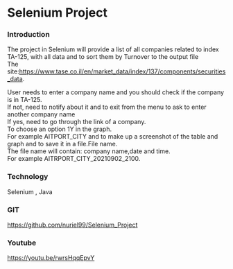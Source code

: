# Selenium Project
### Introduction<br>
The project in Selenium will provide a list of all companies related to index TA-125, with all data and to sort them by Turnover to the output file <br>
The site:https://www.tase.co.il/en/market_data/index/137/components/securities_data. <br>

User needs to enter a company name and you should check if the company is in TA-125. <br>
If not, need to notify about it and to exit from the menu to ask to enter another company name <br>
If yes, need to go through the link of a company. <br>
To choose an option 1Y in the graph.  <br>
For example AITPORT_CITY and to make up a screenshot of the table and graph and to save it in a file.File name. <br>
The file name will contain: company name,date and time. <br>
For example AITRPORT_CITY_20210902_2100. <br>

### Technology 
Selenium , Java 

### GIT
https://github.com/nuriel99/Selenium_Project

### Youtube
https://youtu.be/rwrsHqqEpvY

